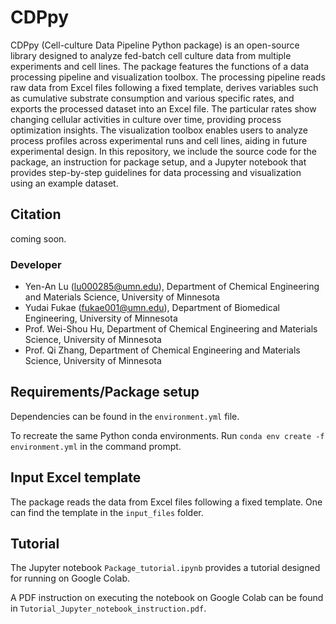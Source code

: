 # CDPpy

CDPpy (Cell-culture Data Pipeline Python package) is an open-source library designed to analyze fed-batch cell culture data from multiple experiments and cell lines. The package features the functions of a data processing pipeline and visualization toolbox. The processing pipeline reads raw data from Excel files following a fixed template, derives variables such as cumulative substrate consumption and various specific rates, and exports the processed dataset into an Excel file. The particular rates show changing cellular activities in culture over time, providing process optimization insights. The visualization toolbox enables users to analyze process profiles across experimental runs and cell lines, aiding in future experimental design. In this repository, we include the source code for the package, an instruction for package setup, and a Jupyter notebook that provides step-by-step guidelines for data processing and visualization using an example dataset.

## Citation
coming soon.

### Developer

- Yen-An Lu (lu000285@umn.edu), Department of Chemical Engineering and Materials Science, University of Minnesota
- Yudai Fukae (fukae001@umn.edu), Department of Biomedical Engineering, University of Minnesota
- Prof. Wei-Shou Hu, Department of Chemical Engineering and Materials Science, University of Minnesota
- Prof. Qi Zhang, Department of Chemical Engineering and Materials Science, University of Minnesota

## Requirements/Package setup

Dependencies can be found in the `environment.yml` file.

To recreate the same Python conda environments. Run `conda env create -f environment.yml` in the command prompt.

## Input Excel template

The package reads the data from Excel files following a fixed template. One can find the template in the `input_files` folder.

## Tutorial

The Jupyter notebook `Package_tutorial.ipynb` provides a tutorial designed for running on Google Colab. 

A PDF instruction on executing the notebook on Google Colab can be found in `Tutorial_Jupyter_notebook_instruction.pdf`.


